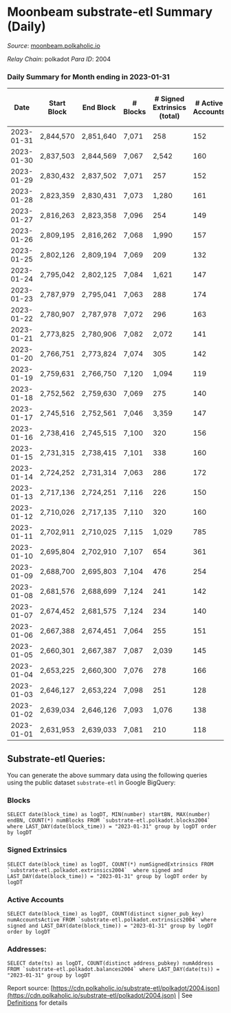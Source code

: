 # Moonbeam substrate-etl Summary (Daily)

_Source_: [moonbeam.polkaholic.io](https://moonbeam.polkaholic.io)

*Relay Chain*: polkadot
*Para ID*: 2004



### Daily Summary for Month ending in 2023-01-31


| Date | Start Block | End Block | # Blocks | # Signed Extrinsics (total) | # Active Accounts | # Passive | # New | # Addresses with Balances | # Events | # Transfers | # XCM Transfers In | # XCM Transfers Out |
| ---- | ----------- | --------- | -------- | --------------------------- | ----------------- | --------- | ----- | ------------------------- | -------- | ----------- | ------------------ | ------------------- |
| 2023-01-31 | 2,844,570 | 2,851,640 | 7,071  | 258 | 152 |  | 30,874 | 1,924,889 | 507,960 | 7,353 ($2,903,246.92) | 92 ($109,563.13) | 78 ($138,213.34) |
| 2023-01-30 | 2,837,503 | 2,844,569 | 7,067  | 2,542 | 160 |  | 2,270 | 1,894,040 | 520,522 | 11,477 ($3,937,651.97) | 97 ($60,443.51) | 124 ($311,304.97) |
| 2023-01-29 | 2,830,432 | 2,837,502 | 7,071  | 257 | 152 |  | 13,103 | 1,891,795 | 500,888 | 8,981 ($2,470,261.36) | 119 ($349,978.55) | 93 ($58,153.51) |
| 2023-01-28 | 2,823,359 | 2,830,431 | 7,073  | 1,280 | 161 |  | 1,025 | 1,878,722 | 494,534 | 9,093 ($3,093,961.36) | 108 ($109,976.86) | 98 ($108,655.73) |
| 2023-01-27 | 2,816,263 | 2,823,358 | 7,096  | 254 | 149 |  | 5,719 | 1,877,712 | 513,660 | 8,508 ($2,817,123.25) | 123 ($158,681.82) | 80 ($54,875.54) |
| 2023-01-26 | 2,809,195 | 2,816,262 | 7,068  | 1,990 | 157 |  | 8,499 | 1,872,027 | 556,988 | 10,727 ($10,040,246.26) | 149 ($278,751.81) | 85 ($104,914.24) |
| 2023-01-25 | 2,802,126 | 2,809,194 | 7,069  | 209 | 132 |  | 9,517 | 1,863,555 | 509,260 | 10,415 ($4,701,410.80) | 94 ($223,316.24) | 80 ($305,906.41) |
| 2023-01-24 | 2,795,042 | 2,802,125 | 7,084  | 1,621 | 147 |  | 3,066 | 1,854,067 | 536,372 | 10,559 ($6,078,455.99) | 111 ($299,372.34) | 105 ($273,378.11) |
| 2023-01-23 | 2,787,979 | 2,795,041 | 7,063  | 288 | 174 |  | 4,794 | 1,851,031 | 627,261 | 13,227 ($8,588,700.91) | 137 ($312,445.82) | 133 ($682,708.07) |
| 2023-01-22 | 2,780,907 | 2,787,978 | 7,072  | 296 | 163 |  | 10,416 | 1,846,327 | 659,789 | 12,733 ($5,984,978.51) | 195 ($316,116.67) | 115 ($382,575.65) |
| 2023-01-21 | 2,773,825 | 2,780,906 | 7,082  | 2,072 | 141 |  | 7,515 | 1,835,937 | 582,023 | 12,877 ($5,360,223.09) | 132 ($455,445.64) | 89 ($423,438.38) |
| 2023-01-20 | 2,766,751 | 2,773,824 | 7,074  | 305 | 142 |  | 49,990 | 1,828,464 | 585,803 | 8,404 ($3,827,631.93) | 90 ($335,972.58) | 96 ($376,953.08) |
| 2023-01-19 | 2,759,631 | 2,766,750 | 7,120  | 1,094 | 119 |  | 26,568 | 1,778,501 | 510,315 | 7,257 ($4,814,756.49) | 55 ($297,666.18) | 74 ($238,868.35) |
| 2023-01-18 | 2,752,562 | 2,759,630 | 7,069  | 275 | 140 |  | 38,718 | 1,751,958 | 624,483 | 9,858 ($4,589,885.01) | 98 ($372,714.63) | 99 ($332,894.09) |
| 2023-01-17 | 2,745,516 | 2,752,561 | 7,046  | 3,359 | 147 |  | 5,764 | 1,713,264 | 568,780 | 12,367 ($4,368,566.95) | 96 ($907,876.66) | 97 ($522,272.56) |
| 2023-01-16 | 2,738,416 | 2,745,515 | 7,100  | 320 | 156 |  | 10,182 | 1,707,521 | 554,484 | 9,225 ($6,487,001.40) | 86 ($671,158.14) | 93 ($518,993.24) |
| 2023-01-15 | 2,731,315 | 2,738,415 | 7,101  | 338 | 160 |  | 11,278 | 1,697,360 | 608,871 | 12,634 ($12,046,015.92) | 132 ($325,350.83) | 94 ($491,355.79) |
| 2023-01-14 | 2,724,252 | 2,731,314 | 7,063  | 286 | 172 |  | 4,055 | 1,686,116 | 674,790 | 15,859 ($6,878,200.30) | 170 ($533,862.99) | 241 ($784,823.64) |
| 2023-01-13 | 2,717,136 | 2,724,251 | 7,116  | 226 | 150 |  | 2,666 | 1,682,105 | 484,763 | 8,598 ($5,119,285.46) | 114 ($272,554.46) | 80 ($362,916.50) |
| 2023-01-12 | 2,710,026 | 2,717,135 | 7,110  | 320 | 160 |  | 3,286 | 1,679,464 | 547,744 | 10,757 ($8,469,259.42) | 123 ($567,553.83) | 120 ($708,694.10) |
| 2023-01-11 | 2,702,911 | 2,710,025 | 7,115  | 1,029 | 785 |  | 1,906 | 1,676,207 | 476,973 | 9,183 ($22,559,513.64) | 122 ($966,695.60) | 100 ($538,103.29) |
| 2023-01-10 | 2,695,804 | 2,702,910 | 7,107  | 654 | 361 |  | 6,615 | 1,674,326 | 496,766 | 10,690 ($6,145,876.60) | 125 ($368,343.71) | 104 ($125,911.01) |
| 2023-01-09 | 2,688,700 | 2,695,803 | 7,104  | 476 | 254 |  | 8,921 | 1,667,739 | 522,192 | 12,143 ($7,766,890.07) | 161 ($1,065,153.61) | 131 ($748,531.68) |
| 2023-01-08 | 2,681,576 | 2,688,699 | 7,124  | 241 | 142 |  | 5,469 | 1,658,856 | 481,576 | 10,093 ($1,690,711.97) | 118 ($91,961.81) | 87 ($86,865.49) |
| 2023-01-07 | 2,674,452 | 2,681,575 | 7,124  | 234 | 140 |  | 4,950 | 1,653,404 | 434,047 | 7,638 ($2,292,368.23) | 54 ($305,728.27) | 52 ($280,171.81) |
| 2023-01-06 | 2,667,388 | 2,674,451 | 7,064  | 255 | 151 |  | 16,954 | 1,648,485 | 526,847 | 9,345 ($2,659,652.11) | 73 ($77,851.64) | 103 ($276,974.53) |
| 2023-01-05 | 2,660,301 | 2,667,387 | 7,087  | 2,039 | 145 |  | 18,578 | 1,631,551 | 468,976 | 9,399 ($1,981,667.54) | 71 ($62,479.96) | 67 ($77,127.17) |
| 2023-01-04 | 2,653,225 | 2,660,300 | 7,076  | 278 | 166 |  | 14,130 | 1,612,990 | 481,576 | 8,448 ($2,650,809.09) | 91 ($253,387.73) | 81 ($280,490.48) |
| 2023-01-03 | 2,646,127 | 2,653,224 | 7,098  | 251 | 128 |  | 3,347 | 1,598,885 | 472,876 | 8,222 ($3,617,284.74) | 94 ($381,076.48) | 78 ($235,556.42) |
| 2023-01-02 | 2,639,034 | 2,646,126 | 7,093  | 1,076 | 138 |  | 5,018 | 1,595,554 | 546,430 | 10,018 ($5,913,300.34) | 110 ($59,000.81) | 156 ($357,316.35) |
| 2023-01-01 | 2,631,953 | 2,639,033 | 7,081  | 210 | 118 |  | 13,749 | 1,590,557 | 608,293 | 7,972 ($1,692,240.59) | 86 ($514,873.80) | 98 ($130,312.68) |

## Substrate-etl Queries:
You can generate the above summary data using the following queries using the public dataset `substrate-etl` in Google BigQuery:


### Blocks
```
SELECT date(block_time) as logDT, MIN(number) startBN, MAX(number) endBN, COUNT(*) numBlocks FROM `substrate-etl.polkadot.blocks2004`  where LAST_DAY(date(block_time)) = "2023-01-31" group by logDT order by logDT
```


### Signed Extrinsics
```
SELECT date(block_time) as logDT, COUNT(*) numSignedExtrinsics FROM `substrate-etl.polkadot.extrinsics2004`  where signed and LAST_DAY(date(block_time)) = "2023-01-31" group by logDT order by logDT
```


### Active Accounts
```
SELECT date(block_time) as logDT, COUNT(distinct signer_pub_key) numAccountsActive FROM `substrate-etl.polkadot.extrinsics2004` where signed and LAST_DAY(date(block_time)) = "2023-01-31" group by logDT order by logDT
```


### Addresses:
```
SELECT date(ts) as logDT, COUNT(distinct address_pubkey) numAddress FROM `substrate-etl.polkadot.balances2004` where LAST_DAY(date(ts)) = "2023-01-31" group by logDT
```



Report source: [https://cdn.polkaholic.io/substrate-etl/polkadot/2004.json](https://cdn.polkaholic.io/substrate-etl/polkadot/2004.json) | See [Definitions](/DEFINITIONS.md) for details
